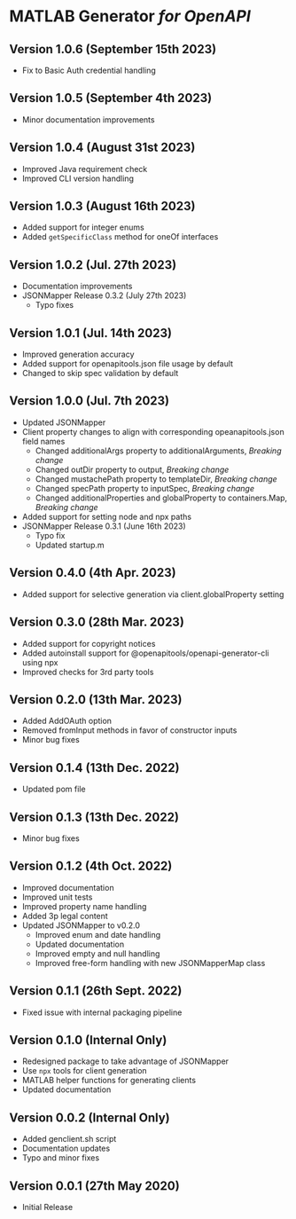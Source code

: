 # MATLAB Generator *for OpenAPI*

## Version 1.0.6 (September 15th 2023)

* Fix to Basic Auth credential handling

## Version 1.0.5 (September 4th 2023)

* Minor documentation improvements

## Version 1.0.4 (August 31st 2023)

* Improved Java requirement check
* Improved CLI version handling

## Version 1.0.3 (August 16th 2023)

* Added support for integer enums
* Added `getSpecificClass` method for oneOf interfaces

## Version 1.0.2 (Jul. 27th 2023)

* Documentation improvements
* JSONMapper Release 0.3.2 (July 27th 2023)
  * Typo fixes

## Version 1.0.1 (Jul. 14th 2023)

* Improved generation accuracy
* Added support for openapitools.json file usage by default
* Changed to skip spec validation by default

## Version 1.0.0 (Jul. 7th 2023)

* Updated JSONMapper
* Client property changes to align with corresponding opeanapitools.json field names
  * Changed additionalArgs property to additionalArguments, *Breaking change*
  * Changed outDir property to output, *Breaking change*
  * Changed mustachePath property to templateDir, *Breaking change*
  * Changed specPath property to inputSpec, *Breaking change*
  * Changed additionalProperties and globalProperty to containers.Map, *Breaking change*
* Added support for setting node and npx paths
* JSONMapper Release 0.3.1 (June 16th 2023)
  * Typo fix
  * Updated startup.m

## Version 0.4.0 (4th Apr. 2023)

* Added support for selective generation via client.globalProperty setting

## Version 0.3.0 (28th Mar. 2023)

* Added support for copyright notices
* Added autoinstall support for @openapitools/openapi-generator-cli using npx
* Improved checks for 3rd party tools

## Version 0.2.0 (13th Mar. 2023)

* Added AddOAuth option
* Removed fromInput methods in favor of constructor inputs
* Minor bug fixes

## Version 0.1.4 (13th Dec. 2022)

* Updated pom file

## Version 0.1.3 (13th Dec. 2022)

* Minor bug fixes

## Version 0.1.2 (4th Oct. 2022)

* Improved documentation
* Improved unit tests
* Improved property name handling
* Added 3p legal content
* Updated JSONMapper to v0.2.0
  * Improved enum and date handling
  * Updated documentation
  * Improved empty and null handling
  * Improved free-form handling with new JSONMapperMap class

## Version 0.1.1 (26th Sept. 2022)

* Fixed issue with internal packaging pipeline

## Version 0.1.0 (Internal Only)

* Redesigned package to take advantage of JSONMapper
* Use `npx` tools for client generation
* MATLAB helper functions for generating clients
* Updated documentation

## Version 0.0.2 (Internal Only)

* Added genclient.sh script
* Documentation updates
* Typo and minor fixes

## Version 0.0.1 (27th May 2020)

* Initial Release

[//]: #  (Copyright 2022-2023 The MathWorks, Inc.)
